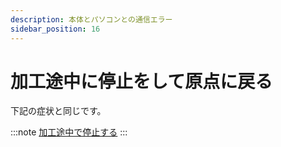 ```yaml
---
description: 本体とパソコンとの通信エラー
sidebar_position: 16
---
```


# 加工途中に停止をして原点に戻る

下記の症状と同じです。

:::note
[加工途中で停止する](/docs/process/notoraburu/desuru)
:::